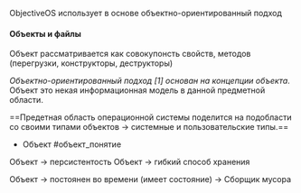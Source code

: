 
ObjectiveOS использует в основе объектно-ориентированный подход

#### Объекты и файлы
Объект рассматривается как совокупонсть свойств, методов (перегрузки, конструкторы, деструкторы)

_Объектно-ориентированный подход [1] основан на концепции объекта_. Объект это некая информационная модель в данной предметной области.

==Предетная область операционной системы поделится на подобласти со своими типами объектов -> системные и пользовательские типы.==

* Объект #объект_понятие



Объект -> персистентость
Объект -> гибкий способ хранения

Объект -> постоянен во времени (имеет состояние) -> Сборщик мусора